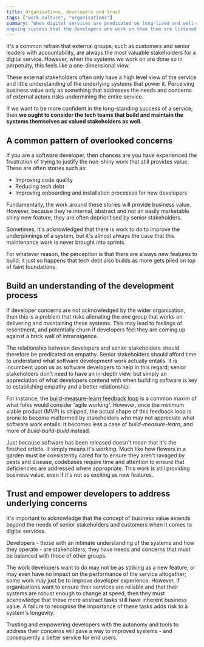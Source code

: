 ```yaml
---
title: Organisations, developers and trust
tags: ["work culture", "organisations"]
summary: "When digital services are predicated on long-lived and well-maintained codebases, it's important to their
ongoing success that the developers who work on them them are listened to."
---
```


It's a common refrain that external groups, such as customers and senior leaders with accountability, are always the
most valuable stakeholders for a digital service. However, when the systems we work on are done so in perpetuity, this
feels like a one-dimensional view.

These external stakeholders often only have a high level view of the service and little understanding of the underlying
systems that power it. Perceiving business value only as something that addresses the needs and concerns of external
actors risks undermining the entire service.

If we want to be more confident in the long-standing success of a service, then **we ought to consider the tech teams
that build and maintain the systems themselves as valued stakeholders as well.**

## A common pattern of overlooked concerns

If you are a software developer, then chances are you have experienced the frustration of trying to justify the
non-shiny work that still provides value. These are often stories such as:

- Improving code quality
- Reducing tech debt
- Improving onboarding and installation processes for new developers

Fundamentally, the work around these stories will provide business value. However, because they're internal, abstract
and not an easily marketable shiny new feature, they are often deprioritised by senior stakeholders.

Sometimes, it's acknowledged that there is work to do to improve the underpinnings of a system, but it's almost always
the case that this maintenance work is never brought into sprints.

For whatever reason, the perception is that there are always new features to build; it just so happens that tech debt
also builds as more gets piled on top of faint foundations.

## Build an understanding of the development process

If developer concerns are not acknowledged by the wider organisation, then this is a problem that risks alienating the
one group that works on delivering and maintaining these systems. This may lead to feelings of resentment, and
potentially churn if developers feel they are coming up against a brick wall of intransigence.

The relationship between developers and senior stakeholders should therefore be predicated on empathy. Senior
stakeholders should afford time to understand what software development work actually entails. It is incumbent upon us
as software developers to help in this regard; senior stakeholders don't need to have an in-depth view, but simply an
appreciation of what developers contend with when building software is key to establishing empathy and a better
relationship.

For instance, the [build-measure-learn feedback loop](https://whatis.techtarget.com/definition/build-measure-learn-BML)
is a common maxim of what folks would consider 'agile working'. However, once the minimum viable product (MVP) is
shipped, the actual shape of this feedback loop is prone to become malformed by stakeholders who may not appreciate what
software work entails. It becomes less a case of _build-measure-learn_, and more of _build-build-build_ instead.

Just because software has been released doesn't mean that it's the finished article. It simply means it's _working_.
Much like how flowers in a garden must be consistently cared for to ensure they aren't ravaged by pests and disease,
codebases require time and attention to ensure that deficiencies are addressed where appropriate. This work is still
providing business value, even if it's not as exciting as new features.

## Trust and empower developers to address underlying concerns

It's important to acknowledge that the concept of business value extends beyond the needs of senior stakeholders and
customers when it comes to digital services.

Developers - those with an intimate understanding of the systems and how they operate - are stakeholders; they have
needs and concerns that must be balanced with those of other groups.

The work developers want to do may not be as striking as a new feature, or may even have no impact on the performance of
the service altogether; some work may just be to improve developer experience. However, if organisations want to ensure
their services are reliable and that their systems are robust enough to change at speed, then they must acknowledge that
these more abstract tasks still have inherent business value. A failure to recognise the importance of these tasks adds
risk to a system's longevity.

Trusting and empowering developers with the autonomy and tools to address their concerns will pave a way to improved
systems - and consequently a better service for end users.
